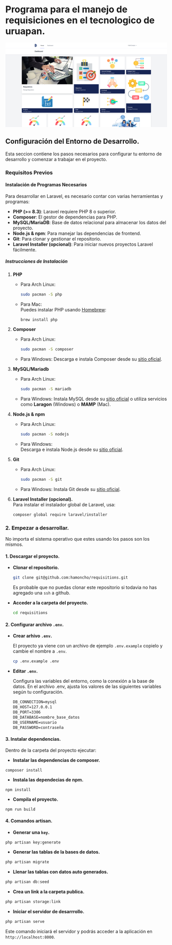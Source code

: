 # Programa para el manejo de requisiciones en el tecnologico de uruapan.
![imagen de la paguina web](docs/img/page-view.png)
## Configuración del Entorno de Desarrollo.

Esta seccion contiene los pasos necesarios para configurar tu entorno de desarrollo y comenzar a trabajar en el proyecto.

### Requisitos Previos

#### Instalación de Programas Necesarios

Para desarrollar en Laravel, es necesario contar con varias herramientas y programas:

- **PHP (>= 8.3)**: Laravel requiere PHP 8 o superior.
- **Composer**: El gestor de dependencias para PHP.
- **MySQL/MariaDB**: Base de datos relacional para almacenar los datos del proyecto.
- **Node.js & npm**: Para manejar las dependencias de frontend.
- **Git**: Para clonar y gestionar el repositorio.
- **Laravel Installer (opcional)**: Para iniciar nuevos proyectos Laravel fácilmente.

##### Instrucciones de Instalación

1. **PHP**
   - Para Arch Linux:  
     ```bash
     sudo pacman -S php
     ```
   - Para Mac:  
     Puedes instalar PHP usando [Homebrew](https://brew.sh/):
     ```bash
     brew install php
     ```

2. **Composer**
   - Para Arch Linux:  
     ```bash
     sudo pacman -S composer
     ```
   - Para Windows:
     Descarga e instala Composer desde su [sitio oficial](https://getcomposer.org/).

4. **MySQL/Mariadb**
   - Para Arch Linux:  
     ```bash
     sudo pacman -S mariadb
     ```
   - Para Windows: 
     Instala MySQL desde su [sitio oficial](https://dev.mysql.com/downloads/) o utiliza servicios como **Laragon** (Windows) o **MAMP** (Mac).

6. **Node.js & npm**
   - Para Arch Linux:  
     ```bash
     sudo pacman -S nodejs
     ```
   - Para Windows:  
     Descarga e instala Node.js desde su [sitio oficial](https://nodejs.org/en/).

8. **Git**
   - Para Arch Linux:  
     ```bash
     sudo pacman -S git
     ```
   - Para Windows: 
     Instala Git desde su [sitio oficial](https://git-scm.com/).

10. **Laravel Installer (opcional).**  
      Para instalar el instalador global de Laravel, usa:
      ```bash
      composer global require laravel/installer
      ```
### 2. Empezar a desarrollar.

No importa el sistema operativo que estes usando los pasos son los mismos.

#### 1. Descargar el proyecto.

   - **Clonar el repositorio.**
     ```bash
     git clone git@github.com:hamoncho/requisitions.git
     ```
     Es probable que no puedas clonar este repositorio si todavia no has agregado
     una `ssh` a github.
   
   - **Acceder a la carpeta del proyecto.**
     ```bash
     cd requisitions
     ```
#### 2. Configurar archivo `.env`.

   - **Crear arhivo `.env`.**
     
     El proyecto ya viene con un archivo de ejemplo `.env.example` copielo y cambie el nombre a `.env`.
     
     ```bash
     cp .env.example .env
     ```
   - **Editar `.env`.**
     
     Configura las variables del entorno, como la conexión a la base de datos.
     En el archivo .env, ajusta los valores de las siguientes variables según tu configuración.
     
     ```.env
     DB_CONNECTION=mysql
     DB_HOST=127.0.0.1
     DB_PORT=3306
     DB_DATABASE=nombre_base_datos
     DB_USERNAME=usuario
     DB_PASSWORD=contraseña
     ```

#### 3. Instalar dependencias.

Dentro de la carpeta del proyecto ejecutar:
- **Instalar las dependencias de composer.**
```bach
composer install
```
- **Instala las dependecias de npm.**
```npm
npm install
```
- **Compila el proyecto.**
```npm
npm run build
```
#### 4. Comandos artisan.

- **Generar una `key`.**
```bash
php artisan key:generate
```
- **Generar las tablas de la bases de datos.**
```bash
php artisan migrate
```
- **Llenar las tablas con datos auto generados.**
```bash
php artisan db:seed
```
- **Crea un link a la carpeta publica.**
```bash
php artisan storage:link
```
- **Iniciar el servidor de desarrrollo.**
```bash
php artisan serve
```
Este comando iniciará el servidor y podrás acceder a la aplicación en `http://localhost:8000`.
